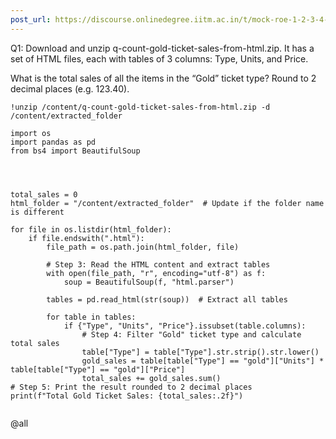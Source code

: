 ```yaml
---
post_url: https://discourse.onlinedegree.iitm.ac.in/t/mock-roe-1-2-3-4-tds-jan-2025/168449/31
---
```

Q1: Download and unzip q-count-gold-ticket-sales-from-html.zip. It has a set of HTML files, each with tables of 3 columns: Type, Units, and Price.

What is the total sales of all the items in the “Gold” ticket type? Round to 2 decimal places (e.g. 123.40).

```
!unzip /content/q-count-gold-ticket-sales-from-html.zip -d /content/extracted_folder

```

```
import os
import pandas as pd
from bs4 import BeautifulSoup




total_sales = 0
html_folder = "/content/extracted_folder"  # Update if the folder name is different

for file in os.listdir(html_folder):
    if file.endswith(".html"):
        file_path = os.path.join(html_folder, file)

        # Step 3: Read the HTML content and extract tables
        with open(file_path, "r", encoding="utf-8") as f:
            soup = BeautifulSoup(f, "html.parser")
        
        tables = pd.read_html(str(soup))  # Extract all tables

        for table in tables:
            if {"Type", "Units", "Price"}.issubset(table.columns):
                # Step 4: Filter "Gold" ticket type and calculate total sales
                table["Type"] = table["Type"].str.strip().str.lower()
                gold_sales = table[table["Type"] == "gold"]["Units"] * table[table["Type"] == "gold"]["Price"]
                total_sales += gold_sales.sum()
# Step 5: Print the result rounded to 2 decimal places
print(f"Total Gold Ticket Sales: {total_sales:.2f}")


```

@all